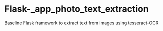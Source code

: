 # Flask-_app_photo_text_extraction
Baseline Flask framework to extract text from images using tesseract-OCR
